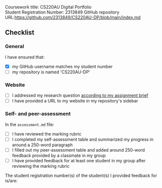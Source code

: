 Coursework title: CS220AU Digital Portfolio  
Student Registration Number: <!-- add your student registration number -->  2313849 
GitHub repository URL:https://github.com/2313849/CS220AU-DP/blob/main/index.md <!-- add the URL of your repository, not the URL of your website -->  

## Checklist
<!-- complete the checklist below by simply replacing the space with an 'x' as seen in the first checkpoint below --> 

### General
I have ensured that:

- [x] my GitHub username matches my student number
- [ ] my repository is named 'CS220AU-DP'

### Website
- [ ] I addressed my research question [according to my assignment brief](https://navigatingthedigitalworld.com/docs/cs220au)
- [ ] I have provided a URL to my website in my repository's sidebar

### Self- and peer-assessment
In the `assessment.md` file:

- [ ] I have reviewed the marking rubric
- [ ] I completed my self-assessment table and summarized my progress in around a 250-word paragraph
- [ ] I filled out my peer-assessment table and added around 250-word feedback provided by a classmate in my group
- [ ] I have provided feedback for at least one student in my group after reviewing the marking rubric

The student registration number(s) of the student(s) I provided feedback for is/are: <!-- add student number --> 
